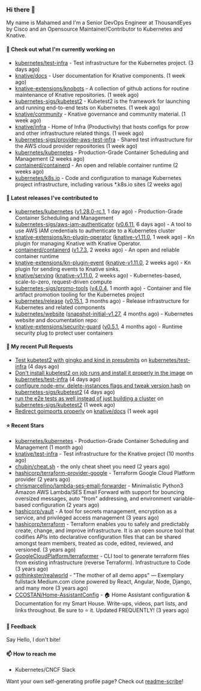 ### Hi there 👋

My name is Mahamed and I'm a Senior DevOps Engineer at ThousandEyes by Cisco and an Opensource Maintainer/Contributor to Kubernetes and Knative.

#### 👷 Check out what I'm currently working on

- [kubernetes/test-infra](https://github.com/kubernetes/test-infra) - Test infrastructure for the Kubernetes project. (3 days ago)
- [knative/docs](https://github.com/knative/docs) - User documentation for Knative components. (1 week ago)
- [knative-extensions/knobots](https://github.com/knative-extensions/knobots) - A collection of github actions for routine maintenance of Knative repositories. (1 week ago)
- [kubernetes-sigs/kubetest2](https://github.com/kubernetes-sigs/kubetest2) - Kubetest2 is the framework for launching and running end-to-end tests on Kubernetes. (1 week ago)
- [knative/community](https://github.com/knative/community) - Knative governance and community material. (1 week ago)
- [knative/infra](https://github.com/knative/infra) - Home of Infra (Productivity) that hosts configs for prow and other infrastructure related things. (1 week ago)
- [kubernetes-sigs/provider-aws-test-infra](https://github.com/kubernetes-sigs/provider-aws-test-infra) - Shared test infrastructure for the AWS cloud provider repositories (1 week ago)
- [kubernetes/kubernetes](https://github.com/kubernetes/kubernetes) - Production-Grade Container Scheduling and Management (2 weeks ago)
- [containerd/containerd](https://github.com/containerd/containerd) - An open and reliable container runtime (2 weeks ago)
- [kubernetes/k8s.io](https://github.com/kubernetes/k8s.io) - Code and configuration to manage Kubernetes project infrastructure, including various *.k8s.io sites (2 weeks ago)

#### 🔭 Latest releases I've contributed to

- [kubernetes/kubernetes](https://github.com/kubernetes/kubernetes) ([v1.28.0-rc.1](https://github.com/kubernetes/kubernetes/releases/tag/v1.28.0-rc.1), 1 day ago) - Production-Grade Container Scheduling and Management
- [kubernetes-sigs/aws-iam-authenticator](https://github.com/kubernetes-sigs/aws-iam-authenticator) ([v0.6.11](https://github.com/kubernetes-sigs/aws-iam-authenticator/releases/tag/v0.6.11), 6 days ago) - A tool to use AWS IAM credentials to authenticate to a Kubernetes cluster
- [knative-extensions/kn-plugin-operator](https://github.com/knative-extensions/kn-plugin-operator) ([knative-v1.11.0](https://github.com/knative-extensions/kn-plugin-operator/releases/tag/knative-v1.11.0), 1 week ago) - Kn plugin for managing Knative with Knative Operator.
- [containerd/containerd](https://github.com/containerd/containerd) ([v1.7.3](https://github.com/containerd/containerd/releases/tag/v1.7.3), 2 weeks ago) - An open and reliable container runtime
- [knative-extensions/kn-plugin-event](https://github.com/knative-extensions/kn-plugin-event) ([knative-v1.11.0](https://github.com/knative-extensions/kn-plugin-event/releases/tag/knative-v1.11.0), 2 weeks ago) - Kn plugin for sending events to Knative sinks.
- [knative/serving](https://github.com/knative/serving) ([knative-v1.11.0](https://github.com/knative/serving/releases/tag/knative-v1.11.0), 2 weeks ago) - Kubernetes-based, scale-to-zero, request-driven compute
- [kubernetes-sigs/promo-tools](https://github.com/kubernetes-sigs/promo-tools) ([v4.0.4](https://github.com/kubernetes-sigs/promo-tools/releases/tag/v4.0.4), 1 month ago) - Container and file artifact promotion tooling for the Kubernetes project
- [kubernetes/release](https://github.com/kubernetes/release) ([v0.15.1](https://github.com/kubernetes/release/releases/tag/v0.15.1), 3 months ago) - Release infrastructure for Kubernetes and related components
- [kubernetes/website](https://github.com/kubernetes/website) ([snapshot-initial-v1.27](https://github.com/kubernetes/website/releases/tag/snapshot-initial-v1.27), 4 months ago) - Kubernetes website and documentation repo: 
- [knative-extensions/security-guard](https://github.com/knative-extensions/security-guard) ([v0.5.1](https://github.com/knative-extensions/security-guard/releases/tag/v0.5.1), 4 months ago) - Runtime security plug to protect user containers

#### 🔨 My recent Pull Requests

- [Test kubetest2 with gingko and kind in presubmits](https://github.com/kubernetes/test-infra/pull/30312) on [kubernetes/test-infra](https://github.com/kubernetes/test-infra) (4 days ago)
- [Don&#39;t install kubetest2 on job runs and install it properly in the image](https://github.com/kubernetes/test-infra/pull/30311) on [kubernetes/test-infra](https://github.com/kubernetes/test-infra) (4 days ago)
- [configure node-env, delete-instances flags and tweak version hash](https://github.com/kubernetes-sigs/kubetest2/pull/237) on [kubernetes-sigs/kubetest2](https://github.com/kubernetes-sigs/kubetest2) (4 days ago)
- [run the e2e tests as well instead of just building a cluster](https://github.com/kubernetes-sigs/kubetest2/pull/236) on [kubernetes-sigs/kubetest2](https://github.com/kubernetes-sigs/kubetest2) (1 week ago)
- [Redirect goimports properly](https://github.com/knative/docs/pull/5656) on [knative/docs](https://github.com/knative/docs) (1 week ago)

#### ⭐ Recent Stars

- [kubernetes/kubernetes](https://github.com/kubernetes/kubernetes) - Production-Grade Container Scheduling and Management (1 month ago)
- [knative/test-infra](https://github.com/knative/test-infra) - Test infrastructure for the Knative project (10 months ago)
- [chubin/cheat.sh](https://github.com/chubin/cheat.sh) - the only cheat sheet you need (2 years ago)
- [hashicorp/terraform-provider-google](https://github.com/hashicorp/terraform-provider-google) - Terraform Google Cloud Platform provider (2 years ago)
- [chrismarcellino/lambda-ses-email-forwarder](https://github.com/chrismarcellino/lambda-ses-email-forwarder) - Minimalistic Python3 Amazon AWS Lambda/SES Email Forward with support for bouncing oversized messages, auto &#34;from&#34; addressing, and environment variable-based configuration (2 years ago)
- [hashicorp/vault](https://github.com/hashicorp/vault) - A tool for secrets management, encryption as a service, and privileged access management (3 years ago)
- [hashicorp/terraform](https://github.com/hashicorp/terraform) - Terraform enables you to safely and predictably create, change, and improve infrastructure. It is an open source tool that codifies APIs into declarative configuration files that can be shared amongst team members, treated as code, edited, reviewed, and versioned. (3 years ago)
- [GoogleCloudPlatform/terraformer](https://github.com/GoogleCloudPlatform/terraformer) - CLI tool to generate terraform files from existing infrastructure (reverse Terraform). Infrastructure to Code (3 years ago)
- [gothinkster/realworld](https://github.com/gothinkster/realworld) - &#34;The mother of all demo apps&#34; — Exemplary fullstack Medium.com clone powered by React, Angular, Node, Django, and many more (3 years ago)
- [CCOSTAN/Home-AssistantConfig](https://github.com/CCOSTAN/Home-AssistantConfig) - :house: Home Assistant configuration &amp; Documentation for my Smart House.  Write-ups, videos, part lists, and links throughout. Be sure to :star: it. Updated FREQUENTLY! (3 years ago)

#### 💬 Feedback

Say Hello, I don't bite!

#### 📫 How to reach me

- Kubernetes/CNCF Slack

Want your own self-generating profile page? Check out [readme-scribe](https://github.com/muesli/readme-scribe)!


